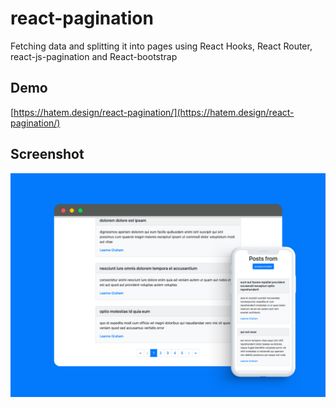 # react-pagination

Fetching data and splitting it into pages using React Hooks, React Router, react-js-pagination and React-bootstrap

## Demo

[https://hatem.design/react-pagination/](https://hatem.design/react-pagination/)

## Screenshot

![App screenshot!](https://raw.githubusercontent.com/ihatem/react-pagination/master/src/img/react-pagination-sketch.png)
